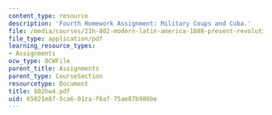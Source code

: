 ```yaml
---
content_type: resource
description: 'Fourth Homework Assignment: Military Coups and Cuba.'
file: /media/courses/21h-802-modern-latin-america-1808-present-revolution-dictatorship-democracy-spring-2005/65021e875ca601caf6af75ae87b986be_802hw4.pdf
file_type: application/pdf
learning_resource_types:
- Assignments
ocw_type: OCWFile
parent_title: Assignments
parent_type: CourseSection
resourcetype: Document
title: 802hw4.pdf
uid: 65021e87-5ca6-01ca-f6af-75ae87b986be
---
```

